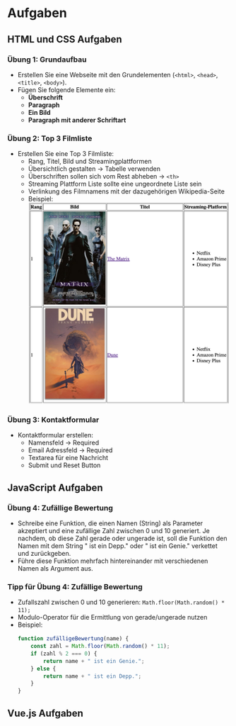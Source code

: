 # Aufgaben 

## HTML und CSS Aufgaben

### Übung 1: Grundaufbau

- Erstellen Sie eine Webseite mit den Grundelementen (`<html>`, `<head>`, `<title>`, `<body>`).
- Fügen Sie folgende Elemente ein:
    - **Überschrift**
    - **Paragraph**
    - **Ein Bild**
    - **Paragraph mit anderer Schriftart**

### Übung 2: Top 3 Filmliste

- Erstellen Sie eine Top 3 Filmliste:
    - Rang, Titel, Bild und Streamingplattformen
    - Übersichtlich gestalten → Tabelle verwenden
    - Überschriften sollen sich vom Rest abheben → `<th>`
    - Streaming Plattform Liste sollte eine ungeordnete Liste sein
    - Verlinkung des Filmnamens mit der dazugehörigen Wikipedia-Seite
    - Beispiel: ![Beispiel Aufgabe 2](html-aufgabe-2.png)

### Übung 3: Kontaktformular

- Kontaktformular erstellen:
    - Namensfeld → Required
    - Email Adressfeld → Required
    - Textarea für eine Nachricht
    - Submit und Reset Button

## JavaScript Aufgaben
### Übung 4: Zufällige Bewertung

- Schreibe eine Funktion, die einen Namen (String) als Parameter akzeptiert und eine zufällige Zahl zwischen 0 und 10 generiert. Je nachdem, ob diese Zahl gerade oder ungerade ist, soll die Funktion den Namen mit dem String " ist ein Depp." oder " ist ein Genie." verkettet und zurückgeben.
- Führe diese Funktion mehrfach hintereinander mit verschiedenen Namen als Argument aus.

### Tipp für Übung 4: Zufällige Bewertung

- Zufallszahl zwischen 0 und 10 generieren: `Math.floor(Math.random() * 11);`
- Modulo-Operator für die Ermittlung von gerade/ungerade nutzen
- Beispiel:
    ```javascript
    function zufälligeBewertung(name) {
        const zahl = Math.floor(Math.random() * 11);
        if (zahl % 2 === 0) {
            return name + " ist ein Genie.";
        } else {
            return name + " ist ein Depp.";
        }
    }
    ```


## Vue.js Aufgaben